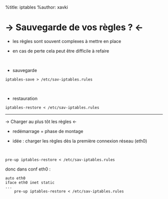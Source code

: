 %title: iptables
%author: xavki

-> Sauvegarde de vos règles ? <-
========

* les règles sont souvent complexes à mettre en place

* en cas de perte cela peut être difficile à refaire

<br>


* sauvegarde

```
iptables-save > /etc/sav-iptables.rules
```


<br>


* restauration

```
iptables-restore < /etc/sav-iptables.rules
```

----------------------------------------------------------

->  Charger au plus tôt les règles <-


* redémarrage = phase de montage

* idée : charger les règles dès la première connexion réseau (eth0)

<br>


```
pre-up iptables-restore < /etc/sav-iptables.rules
```

donc dans conf eth0 :

```
auto eth0
iface eth0 inet static
...
	pre-up iptables-restore < /etc/sav-iptables.rules 
```

